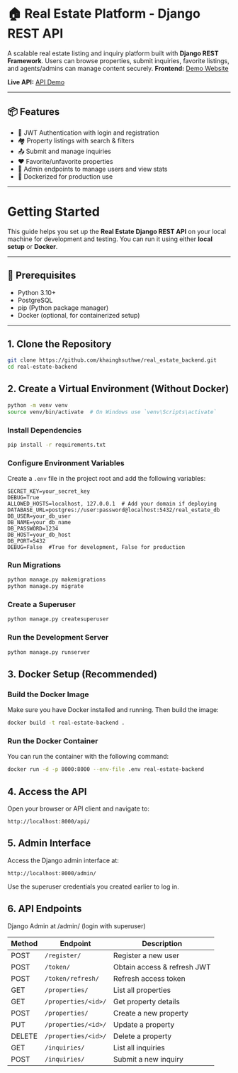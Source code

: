 # 🏠 Real Estate Platform - Django REST API

A scalable real estate listing and inquiry platform built with **Django REST Framework**.  Users can browse properties, submit inquiries, favorite listings, and agents/admins can manage content securely.
**Frontend:** [Demo Website](https://altara-homes.vercel.app/)

**Live API:** [API Demo](https://real-estate-backend-ur4i.onrender.com)

---

## 📦 Features

- 🔐 JWT Authentication with login and registration
- 🏘️ Property listings with search & filters
- 📤 Submit and manage inquiries
- ❤️ Favorite/unfavorite properties
- 👮 Admin endpoints to manage users and view stats
- 🐳 Dockerized for production use

---

#  Getting Started

This guide helps you set up the **Real Estate Django REST API** on your local machine for development and testing. You can run it using either **local setup** or **Docker**.

---

## 📁 Prerequisites

- Python 3.10+
- PostgreSQL
- pip (Python package manager)
- Docker (optional, for containerized setup)

---

##  1. Clone the Repository

```bash
git clone https://github.com/khainghsuthwe/real_estate_backend.git
cd real-estate-backend
```
##  2. Create a Virtual Environment (Without Docker)

```bash
python -m venv venv
source venv/bin/activate  # On Windows use `venv\Scripts\activate`
```
###   Install Dependencies

```bash
pip install -r requirements.txt
``` 

###   Configure Environment Variables
Create a `.env` file in the project root and add the following variables:
```env
SECRET_KEY=your_secret_key
DEBUG=True
ALLOWED_HOSTS=localhost, 127.0.0.1  # Add your domain if deploying
DATABASE_URL=postgres://user:password@localhost:5432/real_estate_db
DB_USER=your_db_user
DB_NAME=your_db_name
DB_PASSWORD=1234
DB_HOST=your_db_host
DB_PORT=5432
DEBUG=False  #True for development, False for production
```

###  Run Migrations
```bash
python manage.py makemigrations
python manage.py migrate
```

### Create a Superuser
```bash
python manage.py createsuperuser
```

### Run the Development Server
```bash
python manage.py runserver
```

##  3. Docker Setup (Recommended)

###  Build the Docker Image
Make sure you have Docker installed and running. Then build the image:
```bash
docker build -t real-estate-backend .
```

###  Run the Docker Container
You can run the container with the following command:
```bash
docker run -d -p 8000:8000 --env-file .env real-estate-backend
```

## 4. Access the API
Open your browser or API client and navigate to:
```
http://localhost:8000/api/
```
## 5. Admin Interface
Access the Django admin interface at:
```
http://localhost:8000/admin/       
```
Use the superuser credentials you created earlier to log in.    

## 6. API Endpoints
 Django Admin at /admin/ (login with superuser)
 
| Method | Endpoint          | Description                 |
| ------ | ----------------- | --------------------------- |
| POST   | `/register/`      | Register a new user         |
| POST   | `/token/`         | Obtain access & refresh JWT |
| POST   | `/token/refresh/` | Refresh access token        |
| GET    | `/properties/`    | List all properties         |
| GET    | `/properties/<id>/` | Get property details       |
| POST   | `/properties/`    | Create a new property       |
| PUT    | `/properties/<id>/` | Update a property         |
| DELETE | `/properties/<id>/` | Delete a property         |
| GET    | `/inquiries/`     | List all inquiries          |
| POST   | `/inquiries/`     | Submit a new inquiry        |

